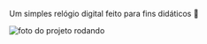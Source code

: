 Um simples relógio digital feito para fins didáticos 🚀

![foto do projeto rodando]([img]https://i.imgur.com/jywwepU.png[/img])
